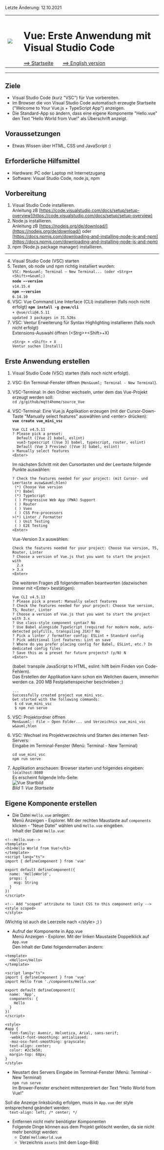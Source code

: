 Letzte &Auml;nderung: 12.10.2021   
<table><tr><td><img src="logo/mqtt4home_96.png"></img></td><td>&nbsp;</td><td>
<h1>Vue: Erste Anwendung mit Visual Studio Code</h1>
<a href="../LIESMICH.md">==> Startseite</a> &nbsp; &nbsp; &nbsp; 
<a href="m4h502_Vue_Hello_VSC_e.md">==> English version</a> &nbsp; &nbsp; &nbsp; 
</td></tr></table><hr>
  
## Ziele
* Visual Studio Code (kurz "VSC") f&uuml;r Vue vorbereiten.   
* Im Browser die von Visual Studio Code automatisch erzeugte Startseite ("Welcome to Your Vue.js + TypeScript App") anzeigen.   
* Die Standard-App so &auml;ndern, dass eine eigene Komponente "Hello.vue" den Text "Hello World from Vue!" als &Uuml;berschrift anzeigt.   

## Voraussetzungen
* Etwas Wissen &uuml;ber HTML, CSS und JavaScript :)

## Erforderliche Hilfsmittel
* Hardware: PC oder Laptop mit Internetzugang
* Software: Visual Studio Code, node.js, npm

## Vorbereitung
1. Visual Studio Code installieren.   
   Anleitung zB [https://code.visualstudio.com/docs/setup/setup-overview](https://code.visualstudio.com/docs/setup/setup-overview)   
2. Node.js installieren.   
   Anleitung zB [https://nodejs.org/de/download/](https://nodejs.org/de/download/) oder   
   [https://docs.npmjs.com/downloading-and-installing-node-js-and-npm](https://docs.npmjs.com/downloading-and-installing-node-js-and-npm)   
3. npm (Node.js package manager) installieren.   
---   
4. Visual Studio Code (VSC) starten   
5. Testen, ob node und npm richtig installiert wurden:   
   `VSC: Men&uuml; Terminal – New Terminal... (oder <Strg>+<Shift>+&ouml;)`   
   __`node –-version`__   
   `v14.15.4`   
   __`npm –-version`__   
   `6.14.10`   
6. VSC: Vue Command Line Interface (CLI) installieren (falls noch nicht erfolgt)
   __`npm install -g @vue/cli`__   
   `+ @vue/cli@4.5.11`   
   `updated 3 packages in 31.526s`   
7. VSC: Ventur Erweiterung f&uuml;r Syntax Highlighting installieren (falls noch nicht erfolgt)   
   Extensions-Auswahl &ouml;ffnen (&lt;Strg&gt;+&lt;Shift&gt;+X)   
   ```   
   <Strg> + <Shift> + X
   Ventur suchen [Install]
   ```   
## Erste Anwendung erstellen
1. Visual Studio Code (VSC) starten (falls noch nicht erfolgt).
2. VSC: Ein Terminal-Fenster &ouml;ffnen (`Men&uuml; Terminal - New Terminal`).
3. VSC-Terminal: In den Ordner wechseln, unter dem das Vue-Projekt erzeugt werden soll:   
   `cd /g/github/mqtt4home/source_Vue`   
4. VSC-Terminal: Eine Vue.js Applikation erzeugen (mit der Cursor-Down-Taste "Manually select features" ausw&auml;hlen und &lt;enter&gt; dr&uuml;cken):   
   __`vue create vue_mini_vsc`__   
   ```   
   Vue CLI v4.5.11
   ? Please pick a preset:
     Default ([Vue 2] babel, eslint)
     vue3-typescript ([Vue 3] babel, typescript, router, eslint) 
     Default (Vue 3 Preview) ([Vue 3] babel, eslint)
   > Manually select features
   <Enter>
   ```   
   Im n&auml;chsten Schritt mit den Cursortasten und der Leertaste folgende Punkte ausw&auml;hlen:   
   ```   
   ? Check the features needed for your project: (mit Cursor- und Leertaste ausw&auml;hlen)
    (*) Choose Vue version
    (*) Babel
    (*) TypeScript
    ( ) Progressive Web App (PWA) Support        
    ( ) Router
    ( ) Vuex
    ( ) CSS Pre-processors
   >(*) Linter / Formatter
    ( ) Unit Testing
    ( ) E2E Testing
   <Enter>
   ```   
   Vue-Version 3.x ausw&auml;hlen:   
   ```   
   Check the features needed for your project: Choose Vue version, TS, Router, Linter 
   ? Choose a version of Vue.js that you want to start the project with 
     2.x
   > 3.x
   <Enter>
   ```   

   Die weiteren Fragen zB folgenderma&szlig;en beantworten (dazwischen immer mit &lt;Enter&gt; best&auml;tigen):   
   ```   
   Vue CLI v4.5.13
   ? Please pick a preset: Manually select features
   ? Check the features needed for your project: Choose Vue version, TS, Router, Linter 
   ? Choose a version of Vue.js that you want to start the project with 3.x 
   ? Use class-style component syntax? No
   ? Use Babel alongside TypeScript (required for modern mode, auto-detected polyfills, transpiling JSX)? No
   ? Pick a linter / formatter config: ESLint + Standard config
   ? Pick additional lint features: Lint on save
   ? Where do you prefer placing config for Babel, ESLint, etc.? In dedicated config files
   ? Save this as a preset for future projects? (y/N) N
   <Enter>
   ```   
   (babel: transpile JavaScript to HTML, eslint: hilft beim Finden von Code-Fehlern).   
   Das Erstellen der Applikation kann schon ein Weilchen dauern, immerhin werden ca. 200 MB Festplattenspeicher beschrieben ;)   
   ```   
   ...
   Successfully created project vue_mini_vsc.
   Get started with the following commands:
    $ cd vue_mini_vsc
    $ npm run serve
   ```   

5. VSC: Projektordner &ouml;ffnen   
   `Men&uuml;: File – Open Folder... und Verzeichnis vue_mini_vsc w&auml;hlen`   

6. VSC: Wechsel ins Projektverzeichnis und Starten des internen Test-Servers:   
   Eingabe im Terminal-Fenster (Men&uuml;: Terminal - New Terminal)   
   ```   
   cd vue_mini_vsc
   npm run serve
   ```   

7. Applikation anschauen: Browser starten und folgendes eingeben:   
   `localhost:8080`   
   Es erscheint folgende Info-Seite:   
   ![Vue Startbild](./images/210915_vue_startpage.png "Vue Startbild")   
   _Bild 1: Vue Startseite_

## Eigene Komponente erstellen
* Die Datei `Hello.vue` anlegen:   
   Men&uuml; Anzeigen - Explorer. Mit der rechten Maustaste auf `components` klicken - "Neue Datei" w&auml;hlen und `Hello.vue` eingeben.   
   Inhalt der Datei `Hello.vue`:   

```   
<!--Hello.vue-->
<template>
<h1>Hello World from Vue!</h1>
</template>
<script lang="ts">
import { defineComponent } from 'vue'

export default defineComponent({
  name: 'HelloWorld',
  props: {
    msg: String
  }
})
</script>

<!-- Add "scoped" attribute to limit CSS to this component only -->
<style scoped>
</style>

```   
   (Wichtig ist auch die Leerzeile nach &lt;/style&gt; ;) )   

* Aufruf der Komponente in App.vue   
Men&uuml; Anzeigen - Explorer. Mit der linken Maustaste Doppelklick auf `App.vue`   
Den Inhalt der Datei folgenderma&szlig;en &auml;ndern:   
```   
<template>
  <Hello></Hello>
</template>

<script lang="ts">
import { defineComponent } from 'vue'
import Hello from './components/Hello.vue'

export default defineComponent({
  name: 'App',
  components: {
    Hello
  }
})
</script>

<style>
#app {
  font-family: Avenir, Helvetica, Arial, sans-serif;
  -webkit-font-smoothing: antialiased;
  -moz-osx-font-smoothing: grayscale;
  text-align: center;
  color: #2c3e50;
  margin-top: 60px;
}
</style>

```   

* Neustart des Servers
   Eingabe im Terminal-Fenster (Men&uuml;: Terminal - New Terminal)   
   `npm run serve`   
   Im Brower-Fenster erscheint mittenzentriert der Text "Hello World from Vue!"   

Soll die Anzeige linksb&uuml;ndig erfolgen, muss in `App.vue` der style entsprechend ge&auml;ndert werden:   
`  text-align: left; /* center; */`   

* Entfernen nicht mehr ben&ouml;tigter Komponenten   
  Folgende Dinge k&ouml;nnen aus dem Projekt gel&ouml;scht werden, da sie nicht mehr ben&ouml;tigt werden:   
  * Datei `HelloWorld.vue`   
  * Verzeichnis `assets` (mit dem Logo-Bild)   
